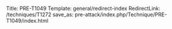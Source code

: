 Title: PRE-T1049
Template: general/redirect-index
RedirectLink: /techniques/T1272
save_as: pre-attack/index.php/Technique/PRE-T1049/index.html